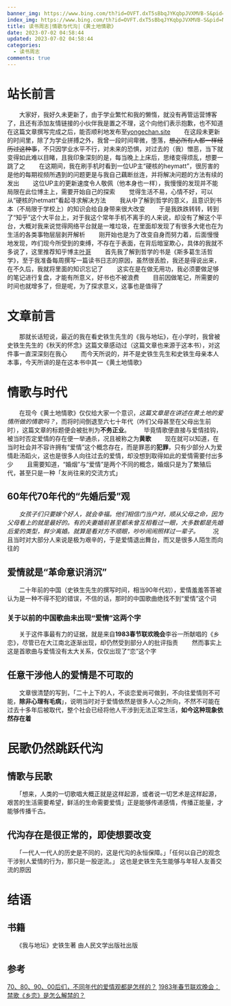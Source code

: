 ```yaml
---
banner_img: https://www.bing.com/th?id=OVFT.dxT5sBbqJYKqbpJVXMVB-S&pid=News&w=94&h=94&c=14&rs=2&qlt=90&dpr=3
index_img: https://www.bing.com/th?id=OVFT.dxT5sBbqJYKqbpJVXMVB-S&pid=News&w=94&h=94&c=14&rs=2&qlt=90&dpr=3
title: 读书周志|情歌与代沟|《黄土地情歌》
date: 2023-07-02 04:58:44
updated: 2023-07-02 04:58:44
categories:
  - 读书周志
comments: true
---
```

# 站长前言
　　大家好，我好久未更新了，由于学业繁忙和我的懒惰，就没有再管运营博客了，且还有添加友情链接的小伙伴我是置之不理，这个向他们表示抱歉，也不知道在这篇文章撰写完成之后，能否顺利地发布至[yongechan.site](http://yongechan.site)
　　在这段未更新的时间里，除了为学业拼搏之外，我曾一段时间卑微，堕落，~~想必所有人都一样经历过这种事~~，不只因学业水平不行，对未来的恐惧，对过去的（我）憎恶，当下就变得如此难以目睹，且我印象深刻的是，每当晚上上床后，思绪变得烦乱，想要一跳了之
　　在这期间，我在刷手机时看到一位UP主“硬核的heymatt”，很厉害的是他的每期视频所遇到的问题更是与我自己藕断丝连，并将解决问题的方法有续的发出
　　这位UP主的更新速度令人敬佩（他本身也一样），我慢慢的发现并不能局限在此位博主上，需要开始自己的探索
　　觉得生活不易，心情不好，可以从“硬核的hetmatt”看起寻求解决方法
　　我从中了解到哲学的意义，且意识到书本（不局限于学校上）的知识会给自身带来很大改变
　　于是我跌跌转转，转到了“知乎”这个大平台上，对于我这个常年手机不离手的人来说，却没有了解这个平台，大概对我来说觉得网络平台就是一堆垃圾，在里面却发现了有很多大佬也在为生活的各类事物层层剥开解析
　　刚开始也是为了改变自身而努力着，后面慢慢地发现，咋们现今所受到的束缚，不存在于表面，在背后暗室欺心，具体的我就不多说了，这里推荐知乎博主[叶哥](https://www.zhihu.com/people/L.M.Sherlock)
　　首先我了解到哲学的书是《斯多葛生活哲学》，至于我准备每周撰写一篇读书日志的原因，虽然很丢脸，我还是得说出来，在不久后，我就将里面的知识忘记了
　　这实在是在做无用功，我必须要做足够的笔记进行复盘，才能有所意义，好书也不被浪费
　　目前因做笔记，所需要的时间也就增多了，但是呢，为了探求意义，这事也是值得了
# 文章前言
　　那就长话短说，最近的我在看史铁生先生的《我与地坛》，在小学时，我曾被史铁生先生的《秋天的怀念》这篇文章感动过（这篇文章也来源于这本书），对这件事一直深深刻在我心
　　而今天所说的，并不是史铁生先生和史铁生母亲本人本事，今天所讲的是在这本书中其一《黄土地情歌》
# 情歌与时代
　　在现今《黄土地情歌》仅仅给大家一个意识，*这篇文章是在讲述在黄土地的爱情所做的情歌吗？*，而将时间倒退至六七十年代（咋们父母甚至在父母出生前时），这篇文章的标题便会被批判为**不务正业**。
　　毕竟情歌便直接与爱情挂钩，被当时否定爱情的存在便一举通杀，况且被称之为**黄歌**
　　现在就可以知道，在当时社会并不容许拥有“爱情”这个概念存在，而是罪恶的**犯罪**，只有少部分人为爱情赴汤蹈火，这也是很多人向往过去的爱情，却没想到取得如此的爱情需要付出多少
　　且需要知道，“婚烟”与“爱情”是两个不同的概念，婚烟只是为了繁殖后代，甚至只是一种「友尚往来的交流方式」
## 60年代70年代的“先婚后爱”观
　　*女孩子们只要嫁个好人，就会幸福。他们相信门当户对，顺从父母之命，因为父母看上的就是最好的。有的夫妻婚前甚至都未曾互相看过一眼，大多数都是先婚后爱的类型，鲜少离婚。就算是看对方不顺眼，吵吵闹闹照样过一辈子。*
　　况且当时对大部分人来说是极为艰辛的，于是爱情退出舞台，而又是很多人陌生而向往的
## 爱情就是“革命意识消沉”
　　二十年前的中国（史铁生先生的撰写时间，相当90年代初），爱情羞羞答答被认为是一种不得不犯的错误，不信的话，那时的中国歌曲绝找不到“爱情”这个词
### 关于以前的中国歌曲未出现“爱情”这两个字
　　关于这件事最有力的证据，就是来自**1983春节联欢晚会**李谷一所献唱的《乡恋》，尽管已在大江南北逐渐出现，却仍然受到部分人的批评指责
　　然而事实上这是首歌曲与爱情没有太大关系，仅仅出现了“恋”这个字
## 任意干涉他人的爱情是不可取的
　　文章很清楚的写到，「二十上下的人，不谈恋爱尚可做到，不向往爱情则不可能，**除非心理有毛病**」，说明当时对于爱情依然是很多人心之所向，不然不可能在过去十多年后被取代，整个社会已经将他人干涉到无法正常生活，**如今这种现象依然存在着**
# 民歌仍然跳跃代沟
## 情歌与民歌
　　「想来，人类的一切歌唱大概正就是这样起源，或者说一切艺术是这样起源，艰苦的生活需要希望，鲜活的生命需要爱情」正是能够传递感情，传播正能量，才能够传播千古。
## 代沟存在是很正常的，即使想要改变
　　「一代人一代人的历史是不同的，这是代沟的永恒保障。」「任何以自己的观念干涉别人爱情的行为，那只是一股逆流。」
这也是史铁生先生能够与年轻人友善交流的原因
# 结语
## 书籍
　　《我与地坛》史铁生著 由人民文学出版社出版
## 参考
[70、80、90、00后们，不同年代的爱情观都是怎样的？](https://baijiahao.baidu.com/s?id=1709872927471266598)
[1983年春节联欢晚会：禁歌《乡恋》是怎么解禁的？](https://m.sohu.com/a/367051542_129546/?pvid=000115_3w_a)

